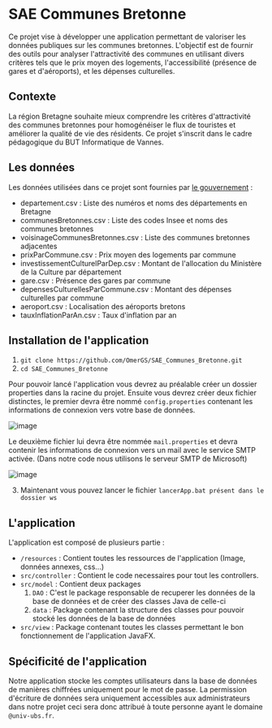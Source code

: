 # SAE Communes Bretonne

Ce projet vise à développer une application permettant de valoriser les données publiques sur les communes bretonnes. L'objectif est de fournir des outils pour analyser l'attractivité des communes en utilisant divers critères tels que le prix moyen des logements, l'accessibilité (présence de gares et d'aéroports), et les dépenses culturelles.

## Contexte
La région Bretagne souhaite mieux comprendre les critères d'attractivité des communes bretonnes pour homogénéiser le flux de touristes et améliorer la qualité de vie des résidents. Ce projet s'inscrit dans le cadre pédagogique du BUT Informatique de Vannes.

## Les données 

Les données utilisées dans ce projet sont fournies par [le gouvernement](https://www.data.gouv.fr/fr/) : 

- departement.csv : Liste des numéros et noms des départements en Bretagne
- communesBretonnes.csv : Liste des codes Insee et noms des communes bretonnes
- voisinageCommunesBretonnes.csv : Liste des communes bretonnes adjacentes
- prixParCommune.csv : Prix moyen des logements par commune
- investissementCulturelParDep.csv : Montant de l'allocation du Ministère de la Culture par département
- gare.csv : Présence des gares par commune
- depensesCulturellesParCommune.csv : Montant des dépenses culturelles par commune
- aeroport.csv : Localisation des aéroports bretons
- tauxInflationParAn.csv : Taux d'inflation par an

## Installation de l'application
1. `git clone https://github.com/OmerGS/SAE_Communes_Bretonne.git`
2. `cd SAE_Communes_Bretonne`

Pour pouvoir lancé l'application vous devrez au préalable créer un dossier properties dans la racine du projet.
Ensuite vous devrez créer deux fichier distinctes, le premier devra être nommé `config.properties` contenant les informations de connexion vers votre base de données.

![image](https://github.com/OmerGS/SAE_Communes_Bretonne/assets/113857370/89175b7a-1c94-4e0f-ac35-3c1942a3f1e4)


Le deuxième fichier lui devra être nommée `mail.properties` et devra contenir les informations de connexion vers un mail avec le service SMTP activée. (Dans notre code nous utilisons le serveur SMTP de Microsoft)

![image](https://github.com/OmerGS/SAE_Communes_Bretonne/assets/113857370/c171df4f-20ac-4b9b-90b0-70d8568ff206)

3. Maintenant vous pouvez lancer le fichier `lancerApp.bat présent dans le dossier ws`

## L'application

L'application est composé de plusieurs partie : 
- `/resources` : Contient toutes les ressources de l'application (Image, données annexes, css...)
- `src/controller` : Contient le code necessaires pour tout les controllers.
- `src/model` : Contient deux packages
  1. `DAO` : C'est le package responsable de recuperer les données de la base de données et de créer des classes Java de celle-ci
  2. `data` : Package contenant la structure des classes pour pouvoir stocké les données de la base de données
- `src/view` : Package contenant toutes les classes permettant le bon fonctionnement de l'application JavaFX.


## Spécificité de l'application
Notre application stocke les comptes utilisateurs dans la base de données de manières chiffrées uniquement pour le mot de passe. La permission d'écriture de données sera uniquement accessibles aux administrateurs dans notre projet ceci sera donc attribué à toute personne ayant le domaine `@univ-ubs.fr`.
